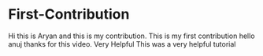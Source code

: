 # First-Contribution
Hi this is Aryan and this is my contribution.
This is my first contribution
hello anuj thanks for this video. Very Helpful
This was a very helpful tutorial